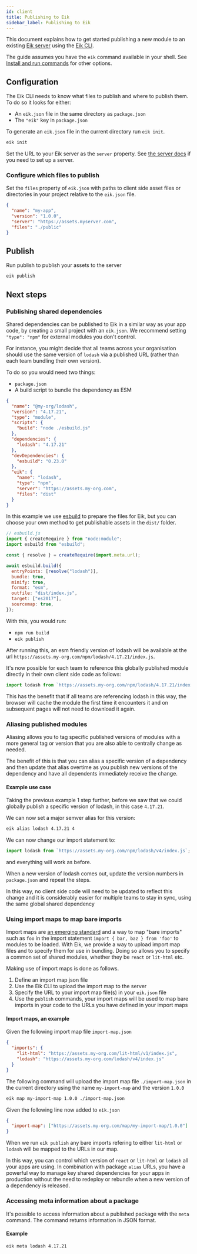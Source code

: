 ```yaml
---
id: client
title: Publishing to Eik
sidebar_label: Publishing to Eik
---
```


This document explains how to get started publishing a new module to an existing [Eik server](/docs/server/) using the [Eik CLI](/docs/reference/eik-cli/).

The guide assumes you have the `eik` command available in your shell. See [Install and run commands](/docs/reference/eik-cli/#install-and-run-commands) for other options.

## Configuration

The Eik CLI needs to know what files to publish and where to publish them. To do so it looks for either:

- An `eik.json` file in the same directory as `package.json`
- The `"eik"` key in `package.json`

To generate an `eik.json` file in the current directory run `eik init`.

```sh
eik init
```

Set the URL to your Eik server as the `server` property. See [the server docs](/docs/server) if you need to set up a server.

### Configure which files to publish

Set the `files` property of `eik.json` with paths to client side
asset files or directories in your project relative to the `eik.json` file.

```json
{
  "name": "my-app",
  "version": "1.0.0",
  "server": "https://assets.myserver.com",
  "files": "./public"
}
```

## Publish

Run publish to publish your assets to the server

```sh
eik publish
```

## Next steps

### Publishing shared dependencies

Shared dependencies can be published to Eik in a similar way as your app code, by creating a small project with an `eik.json`. We recommend setting `"type": "npm"` for external modules you don't control.

For instance, you might decide that all teams across your organisation should use the same version of `lodash` via a published URL (rather than each team bundling their own version).

To do so you would need two things:

- `package.json`
- A build script to bundle the dependency as ESM

```json
{
  "name": "@my-org/lodash",
  "version": "4.17.21",
  "type": "module",
  "scripts": {
    "build": "node ./esbuild.js"
  },
  "dependencies": {
    "lodash": "4.17.21"
  },
  "devDependencies": {
    "esbuild": "0.23.0"
  },
  "eik": {
    "name": "lodash",
    "type": "npm",
    "server": "https://assets.my-org.com",
    "files": "dist"
  }
}
```

In this example we use [esbuild](https://esbuild.github.io/) to prepare the files for Eik, but you can choose your own method to get publishable assets in the `dist/` folder.

```js
// esbuild.js
import { createRequire } from "node:module";
import esbuild from "esbuild";

const { resolve } = createRequire(import.meta.url);

await esbuild.build({
  entryPoints: [resolve("lodash")],
  bundle: true,
  minify: true,
  format: "esm",
  outfile: "dist/index.js",
  target: ["es2017"],
  sourcemap: true,
});
```

With this, you would run:

- `npm run build`
- `eik publish`

After running this, an esm friendly version of lodash will be available at the url `https://assets.my-org.com/npm/lodash/4.17.21/index.js`.

It's now possible for each team to reference this globally published module directly in their
own client side code as follows:

```js
import lodash from `https://assets.my-org.com/npm/lodash/4.17.21/index.js`;
```

This has the benefit that if all teams are referencing lodash in this way, the browser will cache the module the first time it encounters it and on subsequent pages will not need to download it again.

### Aliasing published modules

Aliasing allows you to tag specific published versions of modules with a more general tag or version that you are also able to centrally change as needed.

The benefit of this is that you can alias a specific version of a dependency and then update that alias overtime as you publish new versions of the dependency and have all dependents immediately receive the change.

#### Example use case

Taking the previous example 1 step further, before we saw that we could globally publish a specific version of lodash, in this case `4.17.21`.

We can now set a major semver alias for this version:

```sh
eik alias lodash 4.17.21 4
```

We can now change our import statement to:

```js
import lodash from `https://assets.my-org.com/npm/lodash/v4/index.js`;
```

and everything will work as before.

When a new version of lodash comes out, update the version numbers in `package.json` and repeat the steps.

In this way, no client side code will need to be updated to reflect this change and it is considerably easier for multiple teams to stay in sync, using the same global shared dependency

### Using import maps to map bare imports

Import maps are [an emerging standard](https://github.com/WICG/import-maps) and a way to map "bare imports" such as `foo` in the import statement `import { bar, baz } from 'foo'` to modules to be loaded. With Eik, we provide a way to upload import map files and to specify them for use in bundling. Doing so allows you to specify a common set of shared modules, whether they be `react` or `lit-html` etc.

Making use of import maps is done as follows.

1. Define an import map json file
2. Use the Eik CLI to upload the import map to the server
3. Specify the URL to your import map file(s) in your `eik.json` file
4. Use the `publish` commands, your import maps will be used to map bare imports in your code to the URLs you have defined in your import maps

#### Import maps, an example

Given the following import map file `import-map.json`

```json
{
  "imports": {
    "lit-html": "https://assets.my-org.com/lit-html/v1/index.js",
    "lodash": "https://assets.my-org.com/lodash/v4/index.js"
  }
}
```

The following command will upload the import map file `./import-map.json` in the current directory using the name `my-import-map` and the version `1.0.0`

```sh
eik map my-import-map 1.0.0 ./import-map.json
```

Given the following line now added to `eik.json`

```json
{
  "import-map": ["https://assets.my-org.com/map/my-import-map/1.0.0"]
}
```

When we run `eik publish` any bare imports refering to either `lit-html` or `lodash` will be mapped to the URLs in our map.

In this way, you can control which version of `react` or `lit-html` or `lodash` all your apps are using. In combination with package `alias` URLs, you have a powerful way to manage key shared dependencies for your apps in production without the need to redeploy or rebundle when a new version of a dependency is released.

### Accessing meta information about a package

It's possible to access information about a published package with the `meta` command. The command
returns information in JSON format.

#### Example

```sh
eik meta lodash 4.17.21
```
